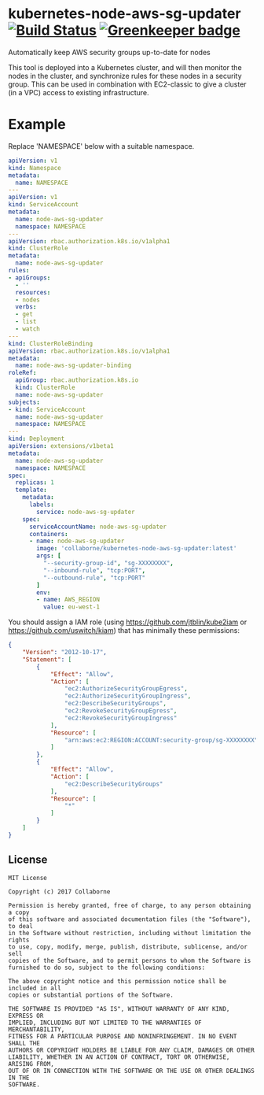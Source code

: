 # kubernetes-node-aws-sg-updater [![Build Status](https://travis-ci.org/Collaborne/kubernetes-node-aws-sg-updater.svg?branch=master)](https://travis-ci.org/Collaborne/kubernetes-node-aws-sg-updater) [![Greenkeeper badge](https://badges.greenkeeper.io/Collaborne/kubernetes-node-aws-sg-updater.svg)](https://greenkeeper.io/)

Automatically keep AWS security groups up-to-date for nodes

This tool is deployed into a Kubernetes cluster, and will then monitor the nodes in the cluster, and synchronize rules for these nodes in a security group. This can be used in combination with EC2-classic to give a cluster (in a VPC) access to existing infrastructure.

# Example

Replace 'NAMESPACE' below with a suitable namespace.

```yaml
apiVersion: v1
kind: Namespace
metadata:
  name: NAMESPACE
---
apiVersion: v1
kind: ServiceAccount
metadata:
  name: node-aws-sg-updater
  namespace: NAMESPACE
---
apiVersion: rbac.authorization.k8s.io/v1alpha1
kind: ClusterRole
metadata:
  name: node-aws-sg-updater
rules:
- apiGroups:
  - ''
  resources:
  - nodes
  verbs:
  - get
  - list
  - watch
---
kind: ClusterRoleBinding
apiVersion: rbac.authorization.k8s.io/v1alpha1
metadata:
  name: node-aws-sg-updater-binding
roleRef:
  apiGroup: rbac.authorization.k8s.io
  kind: ClusterRole
  name: node-aws-sg-updater
subjects:
- kind: ServiceAccount
  name: node-aws-sg-updater
  namespace: NAMESPACE
---
kind: Deployment
apiVersion: extensions/v1beta1
metadata:
  name: node-aws-sg-updater
  namespace: NAMESPACE
spec:
  replicas: 1
  template:
    metadata:
      labels:
        service: node-aws-sg-updater
    spec:
      serviceAccountName: node-aws-sg-updater
      containers:
      - name: node-aws-sg-updater
        image: 'collaborne/kubernetes-node-aws-sg-updater:latest'
        args: [
          "--security-group-id", "sg-XXXXXXXX",
          "--inbound-rule", "tcp:PORT",
          "--outbound-rule", "tcp:PORT"
        ]
        env:
        - name: AWS_REGION
          value: eu-west-1
```

You should assign a IAM role (using https://github.com/jtblin/kube2iam or https://github.com/uswitch/kiam) that has minimally these permissions:
```json
{
    "Version": "2012-10-17",
    "Statement": [
        {
            "Effect": "Allow",
            "Action": [
                "ec2:AuthorizeSecurityGroupEgress",
                "ec2:AuthorizeSecurityGroupIngress",
                "ec2:DescribeSecurityGroups",
                "ec2:RevokeSecurityGroupEgress",
                "ec2:RevokeSecurityGroupIngress"
            ],
            "Resource": [
                "arn:aws:ec2:REGION:ACCOUNT:security-group/sg-XXXXXXXX"
            ]
        },
        {
            "Effect": "Allow",
            "Action": [
                "ec2:DescribeSecurityGroups"
            ],
            "Resource": [
                "*"
            ]
        }
    ]
}
```

## License

    MIT License

    Copyright (c) 2017 Collaborne

    Permission is hereby granted, free of charge, to any person obtaining a copy
    of this software and associated documentation files (the "Software"), to deal
    in the Software without restriction, including without limitation the rights
    to use, copy, modify, merge, publish, distribute, sublicense, and/or sell
    copies of the Software, and to permit persons to whom the Software is
    furnished to do so, subject to the following conditions:

    The above copyright notice and this permission notice shall be included in all
    copies or substantial portions of the Software.

    THE SOFTWARE IS PROVIDED "AS IS", WITHOUT WARRANTY OF ANY KIND, EXPRESS OR
    IMPLIED, INCLUDING BUT NOT LIMITED TO THE WARRANTIES OF MERCHANTABILITY,
    FITNESS FOR A PARTICULAR PURPOSE AND NONINFRINGEMENT. IN NO EVENT SHALL THE
    AUTHORS OR COPYRIGHT HOLDERS BE LIABLE FOR ANY CLAIM, DAMAGES OR OTHER
    LIABILITY, WHETHER IN AN ACTION OF CONTRACT, TORT OR OTHERWISE, ARISING FROM,
    OUT OF OR IN CONNECTION WITH THE SOFTWARE OR THE USE OR OTHER DEALINGS IN THE
    SOFTWARE.
